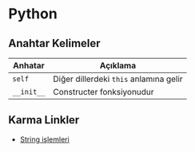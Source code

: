 # Python

## Anahtar Kelimeler

| Anhatar | Açıklama |
|---------|----------|
| `self` | Diğer dillerdeki `this` anlamına gelir |
| `__init__` | Constructer fonksiyonudur |

## Karma Linkler

* [String işlemleri](https://sites.google.com/site/egitimbilgileri/home/a---python---twisted---qt/03---string-islemleri)